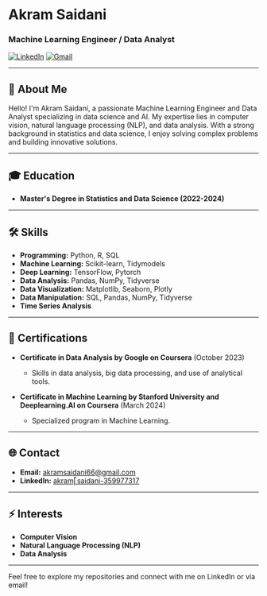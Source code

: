 # Akram Saidani

### Machine Learning Engineer / Data Analyst

[![LinkedIn](https://img.shields.io/badge/LinkedIn-blue?style=flat&logo=linkedin)](https://www.linkedin.com/in/akram%E2%94%BEsaidani-359977317)
[![Gmail](https://img.shields.io/badge/Gmail-red?style=flat&logo=gmail)](mailto:akramsaidani66@gmail.com)

---

## 👋 About Me

Hello! I'm Akram Saidani, a passionate Machine Learning Engineer and Data Analyst specializing in data science and AI. My expertise lies in computer vision, natural language processing (NLP), and data analysis. With a strong background in statistics and data science, I enjoy solving complex problems and building innovative solutions.

---

## 🎓 Education

- **Master's Degree in Statistics and Data Science (2022-2024)**

---

## 🛠️ Skills

- **Programming:** Python, R, SQL
- **Machine Learning:** Scikit-learn, Tidymodels
- **Deep Learning:** TensorFlow, Pytorch
- **Data Analysis:** Pandas, NumPy, Tidyverse
- **Data Visualization:** Matplotlib, Seaborn, Plotly
- **Data Manipulation:** SQL, Pandas, NumPy, Tidyverse
- **Time Series Analysis**

---

## 🌟 Certifications

- **Certificate in Data Analysis by Google on Coursera** (October 2023)
  - Skills in data analysis, big data processing, and use of analytical tools.

- **Certificate in Machine Learning by Stanford University and Deeplearning.AI on Coursera** (March 2024)
  - Specialized program in Machine Learning.

---

## 🌐 Contact

- **Email:** [akramsaidani66@gmail.com](mailto:akramsaidani66@gmail.com)
- **LinkedIn:** [akram⎡saidani-359977317](https://www.linkedin.com/in/akram%E2%94%BEsaidani-359977317)

---

## ⚡ Interests

- **Computer Vision**
- **Natural Language Processing (NLP)**
- **Data Analysis**

---

Feel free to explore my repositories and connect with me on LinkedIn or via email!
